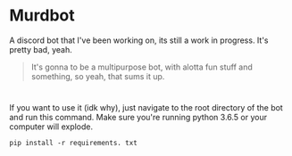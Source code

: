 # Murdbot
A discord bot that I've been working on, its still a work in progress. It's pretty bad, yeah.
> It's gonna to be a multipurpose bot, with alotta fun stuff and something, so yeah, that sums it up.

#

If you want to use it (idk why), just navigate to the root directory of the bot and run this command.
Make sure you're running python 3.6.5 or your computer will explode.

```
pip install -r requirements. txt
```

